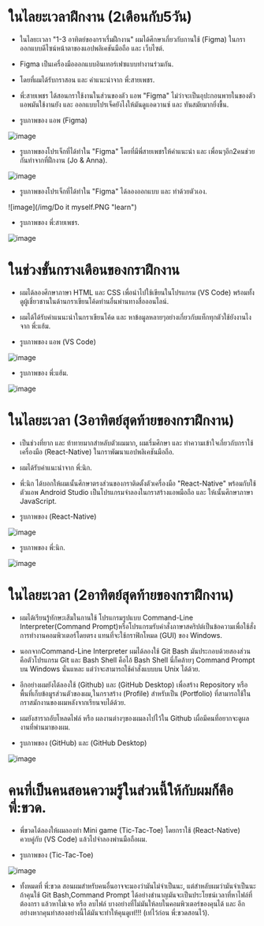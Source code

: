   # ในไลยะเวลาฝืกงาน (2เดือนกับ5วัน) 
  
  + ในไลยะเวลา "1-3 อาทิตย์ของกราเรี่มฝืกงาน" ผมได้ศึกษาเกี่ยวกับกานใช้ (Figma) ในกราออกแบบดีไซน์หน้าตาของแอปพลิเคชันมือถือ และ
    เว็บไซต์.
  
  + Figma เป็นเครื่องมือออกแบบอินเทอร์เฟซแบบทำงานร่วมกัน.
  
  + โดยที่ผมได้รับกราสอน และ คำแนะนำจาก พี่:สายเพชร.
  
  + พี่:สายเพชร ได้สอนกราใช้งานในส่วนของตัว แอพ "Figma" ไม่ว่าจะเป็นอุปะกอนพายในของตัวแอพมันใช้งานยัง และ         ออกแบบโปรเจ็คยังไงให้มันดูแอดวานซ์ และ ทันสมัยมากยิ่งขื้น.
   
  
  + รูบภาพของ แอพ (Figma)
  
  ![image](/img/Figma.webp "learn")

  + รูบภาพของโปรเจ็กที่ได้ทำใน "Figma" โดยที่มีพี่สายเพชรให้คำแนะนำ และ เพื่อนๆอีก2คนช่วยกันทำจากที่ฝืกงาน (Jo & Anna).

  ![image](img/bb.PNG "learn")

  + รูบภาพของโปรเจ็กที่ได้ทำใน "Figma" ได้ลองออกแบบ และ ทำด้วยตัวเอง.

  ![image](/img/Do it myself.PNG "learn")

  + รูบภาพของ พี่:สายเพชร.

  ![image](/img/Mrone.png "learn")

  # ในช่วงขั้นกรางเดือนของกราฝืกงาน 

  + ผมได้ลองศึกษาภาษา HTML และ CSS เพื่อนำไปใช้เขียนในโปรแกรม (VS Code) พร้อมทั้งดูผู้เชี่ยวชานในด้านกราเขียนโค้ดท่านอื่นพ่านทางสื่อออนไลน์.
  
  + ผมได้ได้รับคำแนนะนำในกราเขียนโค้ด และ หาข้อมูลหลายๆอย่างเกี่ยวกับแท็กทุกตัวใช้ยังงานไงจาก พี่:แฮ้ม.

  + รูบภาพของ แอพ (VS Code)

  ![image](/img/VSCode.png "learn")

  + รูบภาพของ พี่:แฮ้ม.

  ![image](/img/Ham.png "learn")

 
  # ในไลยะเวลา (3อาทิตย์สุดท้ายของกราฝืกงาน) 
  
  + เป็นช่วงที่ยาก และ ท้าทายมากสำหลับตัวผมมาก, ผมเรี่มศึกษา และ ทำความเข้าใจเกี่ยวกับกราใช้เครื่องมือ (React-Native) ในกราพัฒนาแอปพลิเคชันมือถือ.
  
  + ผมได้รับคำแนะนำจาก พี่:นิก.
  
  + พี่:นิก ได้บอกให้ผมเนั้นศึกษาตรงส่วนของกราติดตั้งตัวเครื่องมือ "React-Native" พร้อมกับใช้ตัวแอพ Android Studio เป็นโปรแกรมจำลองในกราสร้างแอพมือถือ และ ให้เนั้นศึกษาภาษา JavaScript.

  + รูบภาพของ (React-Native)
  
  ![image](/img/React-Native.png "learn")

  + รูบภาพของ พี่:นิก.

  ![image](/img/Mr2.png "learn")

  # ในไลยะเวลา (2อาทิตย์สุดท้ายของกราฝืกงาน)

  + ผมได้เรียนรู้ทักษะเสีมในกานใช้ โปรแกรมรูปแบบ Command-Line Interpreter(Command Prompt)หรือโปรแกรมรับคำสั่งภาษาสคริปต์เป็นข้อความเพื่อใช้สั่งการทำงานคอมพิวเตอร์โดยตรง แทนที่จะใช้กราฟิกโหมด (GUI) ของ Windows.

  + นอกจากCommand-Line Interpreter ผมได้ลองใช้ Git Bash มันประกอบด้วยสองส่วนคือตัวโปรแกรม Git และ Bash Shell คือไอ้ Bash Shell นี่ก็คล้ายๆ Command Prompt บน Windows นั่นแหละ แต่ว่าจะสามารถใช้คำสั่งแบบบน Unix ได้ด้วย.

  + อีกอย่างผมยังได้ลองใช้ (Github) และ (GitHub Desktop) เพื่อสร้าง Repository หรือ พื้นที่เก็บข้อมูรส่วนตัวของผม,ในกราสร้าง (Profile) สำหรับเป็น (Portfolio) ที่สามารถใช้ในกราสมักงานของผมหลังจากเรียนจบได้ด้วย.

  + ผมยังสาราถอับโหลดไฟล์ หรือ ผลงานต่างๆของผมลงไปไว้ใน Github เผื่อมีคนที่อยากจะดูผลงานที่พ่านมาของผม.

  + รูบภาพของ (GitHub) และ (GitHub Desktop)

  ![image](/img/GitHub.png "learn") 

  # คนที่เป็นคนสอนความรู้ในส่วนนี้ให้กับผมก็คือ พี่:ขวด.

  + พี่ขวดได้ลองให้ผมลองทำ Mini game (Tic-Tac-Toe) โดยกราใช้ (React-Native) ควบคู่กับ (VS Code) แล้วไปจำลองพ่านมือถือผม.

  + รูบภาพของ (Tic-Tac-Toe)

  ![image](/img/Tic.png "learn")

  + ทั้งหมดที่ พี่:ขวด สอนผมสำหรับคนอื่นอาจจะมองว่ามันไม่จำเป็นนะ, แต่สำหลับผมว่ามันจำเป็นนะถ้าคุนใช้ Git Bash,Command Prompt ได้อย่างชำนาญมันจะเป็นประโยชน์เวลาที่หาไฟล์ที่ต้องกรา แล้วหาไม่เจอ หรือ ลบไฟล์ บางอย่างที่ไม่มันให้ลบในคอมพิวเตอร์ของคุนได้ และ อีกอย่างหากคุนทำสองอย่างนี้ได้มันจะทำให้คุนดูเท่!!! (เท่ไว้ก่อน พี่:ขวดสอนไว้).




  

